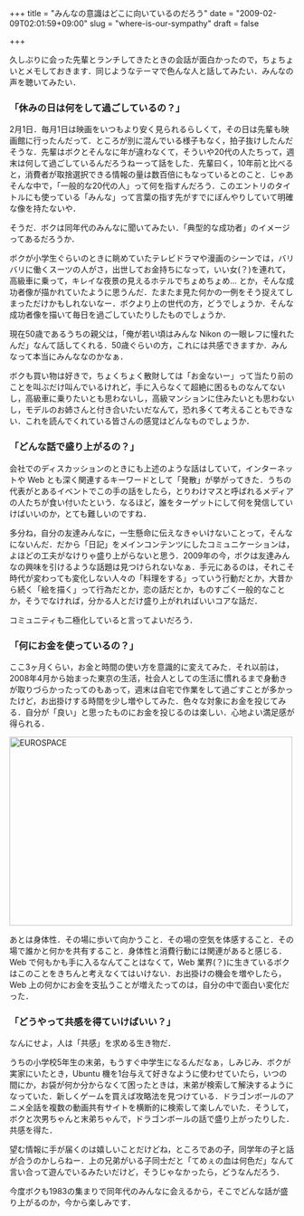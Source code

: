 +++
title = "みんなの意識はどこに向いているのだろう"
date = "2009-02-09T02:01:59+09:00"
slug = "where-is-our-sympathy"
draft = false

+++

<p>久しぶりに会った先輩とランチしてきたときの会話が面白かったので，ちょちょいとメモしておきます．同じようなテーマで色んな人と話してみたい．みんなの声を聴いてみたい．</p>
<h3>「休みの日は何をして過ごしているの？」</h3>
<p>2月1日．毎月1日は映画をいつもより安く見られるらしくて，その日は先輩も映画館に行ったんだって．ところが別に混んでいる様子もなく，拍子抜けしたんだそうな．先輩はボクとそんなに年が違わなくて，そういや20代の人たちって，週末は何して過ごしているんだろうねーって話をした．先輩曰く，10年前と比べると，消費者が取捨選択できる情報の量は数百倍にもなっているとのこと．じゃあそんな中で，「一般的な20代の人」って何を指すんだろう．このエントリのタイトルにも使っている「みんな」って言葉の指す先がすでにぼんやりしていて明確な像を持たないや．</p>
<p>そうだ．ボクは同年代のみんなに聞いてみたい．「典型的な成功者」のイメージってあるだろうか．</p>
<p>ボクが小学生ぐらいのときに眺めていたテレビドラマや漫画のシーンでは，バリバリに働くスーツの人がさ，出世してお金持ちになって，いい女(？)を連れて，高級車に乗って，キレイな夜景の見えるホテルでちょめちょめ… とか，そんな成功者像が描かれていたように思うんだ．たまたま見た何かの一例をそう捉えてしまっただけかもしれないなー．ボクより上の世代の方，どうでしょうか．そんな成功者像を描いて毎日を過ごしていたりしたものでしょうか．</p>
<p>現在50歳であるうちの親父は，「俺が若い頃はみんな Nikon の一眼レフに憧れたんだ」なんて話してくれる．50歳ぐらいの方，これには共感できますか．みんなって本当にみんななのかなぁ．</p>
<p>ボクも買い物は好きで，ちょくちょく散財しては「お金ないー」って当たり前のことを叫ぶだけ叫んでいるけれど，手に入らなくて超絶に困るものなんてないし，高級車に乗りたいとも思わないし，高級マンションに住みたいとも思わないし，モデルのお姉さんと付き合いたいだなんて，恐れ多くて考えることもできない．これを読んでくれている皆さんの感覚はどんなものでしょうか．</p>
<h3>「どんな話で盛り上がるの？」</h3>
<p>会社でのディスカッションのときにも上述のような話はしていて，インターネットや Web とも深く関連するキーワードとして「発散」が挙がってきた．うちの代表がとあるイベントでこの手の話をしたら，とりわけマスと呼ばれるメディアの人たちが食い付いたという．なるほど，誰をターゲットにして何を発信していけばいいのか，とても難しいのですね．</p>
<p>多分ね，自分の友達みんなに，一生懸命に伝えなきゃいけないことって，そんなにないんだ．だから「日記」をメインコンテンツにしたコミュニケーションは，よほどの工夫がなけりゃ盛り上がらないと思う．2009年の今，ボクは友達みんなの興味を引けるような話題は見つけられないなぁ．手元にあるのは，それこそ時代が変わっても変化しない人々の「料理をする」っていう行動だとか，大昔から続く「絵を描く」って行為だとか，恋の話だとか，ものすごく一般的なことか，そうでなければ，分かる人とだけ盛り上がれればいいコアな話だ．</p>
<p>コミュニティも二極化していると言ってよいだろう．</p>
<h3>「何にお金を使っているの？」</h3>
<p>ここ3ヶ月くらい，お金と時間の使い方を意識的に変えてみた．それ以前は，2008年4月から始まった東京の生活，社会人としての生活に慣れるまで身動きが取りづらかったってのもあって，週末は自宅で作業をして過ごすことが多かったけど，お出掛けする時間を少し増やしてみた．色々な対象にお金を投じてみる．自分が「良い」と思ったものにお金を投じるのは楽しい．心地よい満足感が得られる．</p>
<p><a href="http://www.flickr.com/photos/june29/3244706046/" title="EUROSPACE by june29, on Flickr"><img src="http://farm4.static.flickr.com/3447/3244706046_a14c1b761e.jpg" width="500" height="334" alt="EUROSPACE" /></a></p>
<p>あとは身体性．その場に歩いて向かうこと．その場の空気を体感すること．その場で誰かと何かを共有すること．身体性と消費行動には関連があると感じる．Web で何もかも手に入るなんてことはなくて，Web 業界(？)に生きているボクはこのことをきちんと考えなくてはいけない．お出掛けの機会を増やしたら，Web 上の何かにお金を支払うことが増えたってのは，自分の中で面白い変化だった．</p>
<h3>「どうやって共感を得ていけばいい？」</h3>
<p>なんにせよ，人は「共感」を求める生き物だ．</p>
<p>うちの小学校5年生の末弟，もうすぐ中学生になるんだなぁ，しみじみ．ボクが実家にいたとき，Ubuntu 機を1台与えて好きなように使わせていたら，いつの間にか，お袋が何か分からなくて困ったときは，末弟が検索して解決するようになっていた．新しくゲームを買えば攻略法を見つけている．ドラゴンボールのアニメ全話を複数の動画共有サイトを横断的に検索して楽しんでいた．そうして，ボクと次男ちゃんと末弟ちゃんで，ドラゴンボールの話で盛り上がったりした．共感を得た．</p>
<p>望む情報に手が届くのは嬉しいことだけどね，ところであの子，同学年の子と話が合うのかしらねー．上の兄弟がいる子同士だと「てめぇの血は何色だ」なんて言い合って遊んでいるみたいだけど，そうじゃなかったら，どうなんだろう．</p>
<p>今度ボクも1983の集まりで同年代のみんなに会えるから，そこでどんな話が盛り上がるのか，今から楽しみです．</p>
